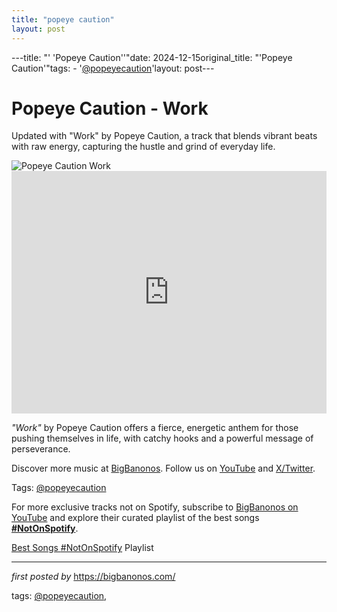 ```yaml
---
title: "popeye caution"
layout: post
---
```

---title: "' 'Popeye Caution''"date: 2024-12-15original_title: "'Popeye Caution'"tags:  - '[@popeyecaution](/tags/popeyecaution/)'layout: post---<!-- Title of the Post --><h1 >Popeye Caution - Work</h1> <!-- Introductory Text --><p >Updated with "Work" by Popeye Caution, a track that blends vibrant beats with raw energy, capturing the hustle and grind of everyday life.</p> <!-- Featured Image --><div > <img src="https://magazine-resources.tidal.com/uploads/2019/01/Popeye.jpg" alt="Popeye Caution Work" /></div> <!-- YouTube Video Embed --><div > <iframe width="100%" height="388" src="https://www.youtube.com/embed/ksmTtok5mFY" title="Popeye Caution - Work (Lyric Video)" frameborder="0" allow="accelerometer; autoplay; clipboard-write; encrypted-media; gyroscope; picture-in-picture; web-share" referrerpolicy="strict-origin-when-cross-origin" allowfullscreen></iframe></div> <!-- Song Information --><div > <p><em>"Work"</em> by Popeye Caution offers a fierce, energetic anthem for those pushing themselves in life, with catchy hooks and a powerful message of perseverance.</p></div> <!-- Footer Links --><div > <p>Discover more music at <a href="https://bigbanonos.com/" target="_blank">BigBanonos</a>. Follow us on <a href="https://www.youtube.com/[@BigBanonos](/tags/BigBanonos/)" target="_blank">YouTube</a> and <a href="https://x.com/bigbanonos" target="_blank">X/Twitter</a>.</p></div> <!-- Tags --><p >Tags: [@popeyecaution](/tags/popeyecaution/)</p><!--Subscribe and Playlist Links--><div>    <p>For more exclusive tracks not on Spotify, subscribe to <a href="https://www.youtube.com/[@BigBanonos](/tags/BigBanonos/)" target="_blank">BigBanonos on YouTube</a> and explore their curated playlist of the best songs <strong>[#NotOnSpotify](/tags/NotOnSpotify/)</strong>.</p>    <p><a href="https://www.youtube.com/playlist?list=PLtuNtuTatqI0kFahUCbtbfenC_ET5O_tr" target="_blank">Best Songs [#NotOnSpotify](/tags/NotOnSpotify/) Playlist<br /></a></p></div><hr /><p><em>first posted by</em> <a href="https://bigbanonos.com/" rel="noopener" target="_new">https://bigbanonos.com/</a></p><p>tags: [@popeyecaution](/tags/popeyecaution/),</p>